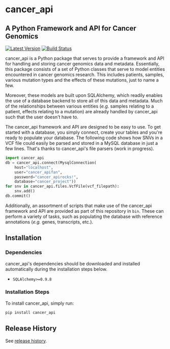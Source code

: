 # cancer_api
## A Python Framework and API for Cancer Genomics
[![Latest Version](https://img.shields.io/pypi/v/cancer-api.svg)](https://pypi.python.org/pypi/cancer-api/)
[![Build Status](https://travis-ci.org/brunogrande/cancer_api.svg?branch=master)](https://travis-ci.org/brunogrande/cancer_api)

cancer_api is a Python package that serves to provide a framework and API for handling and storing cancer genomics data and metadata. Essentially, this package consists of a set of Python classes that serve to model entities encountered in cancer genomics research. This includes patients, samples, various mutation types and the effects of these mutations, just to name a few. 

Moreover, these models are built upon SQLAlchemy, which readily enables the use of a database backend to store all of this data and metadata. Much of the relationships between various entities (_e.g._ samples relating to a patient, effects relating to a mutation) are already handled by cancer_api such that the user doesn't have to.

The cancer_api framework and API are designed to be easy to use. To get started with a database, you simply connect, create your tables and you're ready to populate your database. The following code shows how SNVs in a VCF file could easily be parsed and stored in a MySQL database in just a few lines. That's thanks to cancer_api's file parsers (work in progress). 

```python
import cancer_api
db = cancer_api.connect(MysqlConnection(
    host="localhost", 
    user="cancer_apifan", 
    password="cancer_apirocks!", 
    database="cancer_project"))
for snv in cancer_api.files.VcfFile(vcf_filepath):
    snv.add()
db.commit()
```

Additionally, an assortment of scripts that make use of the cancer_api framework and API are provided as part of this repository in `bin`. These can perform a variety of tasks, such as populating the database with reference annotations (_e.g._ genes, transcripts, etc.).

## Installation

### Dependencies

cancer_api's dependencies should be downloaded and installed automatically during the installation steps below. 

* `SQLAlchemy>=0.9.8`

### Installation Steps

To install cancer_api, simply run:

```bash
pip install cancer_api
```

## Release History

See [release history](HISTORY.md).
